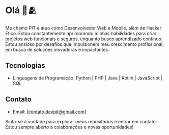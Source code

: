 # Olá 👋🫂

Me chamo PIT e atuo como Desenvolvedor Web e Mobile, além de Hacker Ético. Estou constantemente aprimorando minhas habilidades para criar projetos web funcionais e seguros, enquanto busco aprendizado contínuo.
Estou ansioso por desafios que impulsionem meu crescimento profissional, em busca de soluções inovadoras e impactantes.

## Tecnologias

- Linguagens de Programação: Python | PHP | Java | Kotlin | JavaScript | SQL 

## Contato

- Email: [contato.devpit@gmail.com]

Sinta-se à vontade para explorar meus repositórios e entrar em contato. Estou sempre aberto a colaborações e novas oportunidades!
